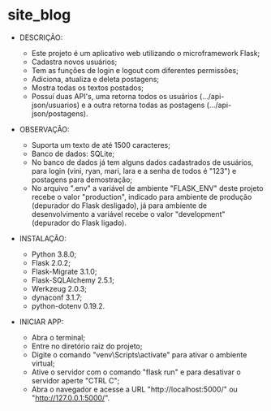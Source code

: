 # site_blog

- DESCRIÇÃO:
    - Este projeto é um aplicativo web utilizando o microframework Flask;
    - Cadastra novos usuários;
    - Tem as funções de login e logout com diferentes permissões;
    - Adiciona, atualiza e deleta postagens;
    - Mostra todas os textos postados;
    - Possuí duas API's, uma retorna todos os usuários (.../api-json/usuarios) e a outra retorna todas as postagens (.../api-json/postagens).

- OBSERVAÇÃO:
    - Suporta um texto de até 1500 caracteres;
    - Banco de dados: SQLite;
    - No banco de dados já tem alguns dados cadastrados de usuários, para login (vini, ryan, mari, lara e a senha de todos é "123") e postagens para demostração;
    - No arquivo ".env" a variável de ambiente "FLASK_ENV" deste projeto recebe o valor "production", indicado para ambiente de produção (depurador do Flask desligado), já para ambiente de desenvolvimento a variável recebe o valor "development" (depurador do Flask ligado).

- INSTALAÇÃO:
    - Python 3.8.0;
    - Flask 2.0.2;
    - Flask-Migrate 3.1.0;
    - Flask-SQLAlchemy 2.5.1;
    - Werkzeug 2.0.3;
    - dynaconf 3.1.7;
    - python-dotenv 0.19.2.

- INICIAR APP:
    - Abra o terminal;
    - Entre no diretório raiz do projeto;
    - Digite o comando "venv\Scripts\activate" para ativar o ambiente virtual;
    - Ative o servidor com o comando "flask run" e para desativar o servidor aperte "CTRL C";
    - Abra o navegador e acesse a URL "http://localhost:5000/" ou "http://127.0.0.1:5000/".